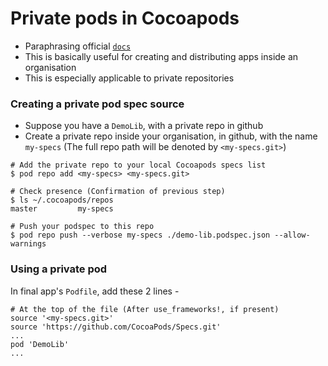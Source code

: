 # Private pods in Cocoapods

- Paraphrasing official [`docs`](https://guides.cocoapods.org/making/private-cocoapods.html)
- This is basically useful for creating and distributing apps inside an organisation
- This is especially applicable to private repositories

###  Creating a private pod spec source

- Suppose you have a `DemoLib`, with a private repo in github
- Create a private repo inside your organisation, in github, with the name `my-specs` (The full repo path will be denoted by `<my-specs.git>`)

```
# Add the private repo to your local Cocoapods specs list
$ pod repo add <my-specs> <my-specs.git>

# Check presence (Confirmation of previous step)
$ ls ~/.cocoapods/repos
master         my-specs

# Push your podspec to this repo
$ pod repo push --verbose my-specs ./demo-lib.podspec.json --allow-warnings
```

### Using a private pod
In final app's `Podfile`, add these 2 lines - 
```
# At the top of the file (After use_frameworks!, if present)
source '<my-specs.git>'
source 'https://github.com/CocoaPods/Specs.git'
...
pod 'DemoLib'
...
```
